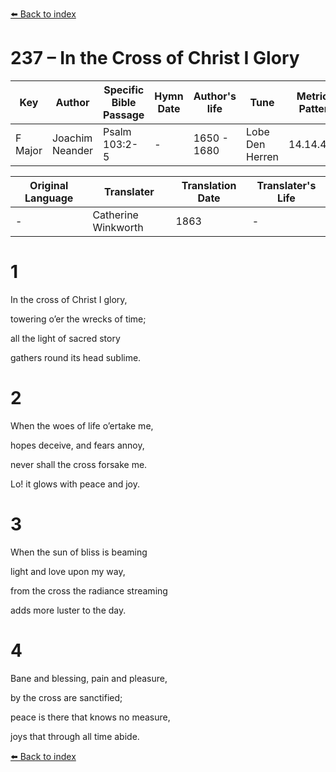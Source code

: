[⬅️ Back to index](../README.md)

# 237 – In the Cross of Christ I Glory

Key | Author   | Specific Bible Passage     |Hymn Date |Author's life |Tune |Metrical Pattern   |Composer/Source                                                                                        
-- | --------- | ---------------------------|----------|--------------|-----|-------------------|-------------   
F Major  | Joachim Neander      | Psalm 103:2-5 | -  | 1650 - 1680 | Lobe Den Herren | 14.14.4.7.8 | Chorale Book for England, 1863 

Original Language | Translater | Translation Date   | Translater's Life     
----------------- | --------- | --------------------|-------------   
\-  | Catherine Winkworth      | 1863 | -  | 1827 - 1878 



# 1

In the cross of Christ I glory,

towering o’er the wrecks of time;

all the light of sacred story

gathers round its head sublime.



# 2

When the woes of life o’ertake me,

hopes deceive, and fears annoy,

never shall the cross forsake me.

Lo! it glows with peace and joy.



# 3

When the sun of bliss is beaming

light and love upon my way,

from the cross the radiance streaming

adds more luster to the day.



# 4

Bane and blessing, pain and pleasure,

by the cross are sanctified;

peace is there that knows no measure,

joys that through all time abide.

[⬅️ Back to index](../README.md)

